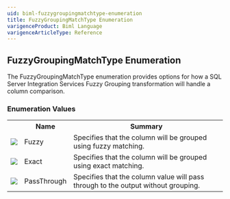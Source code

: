 ```yaml
---
uid: biml-fuzzygroupingmatchtype-enumeration
title: FuzzyGroupingMatchType Enumeration
varigenceProduct: Biml Language
varigenceArticleType: Reference
---
```


## FuzzyGroupingMatchType Enumeration<div class="LanguageSummary"><div class ="SummaryItem">The FuzzyGroupingMatchType enumeration provides options for how a SQL Server Integration Services Fuzzy Grouping transformation will handle a column comparison.</div></div><div class="EnumValueGroup">### Enumeration Values<table id="EnumValue" class="MemberList"><tbody><tr><th class="MemberTypeIconColumnHeader">&nbsp;</th><th class="MemberNameColumnHeader">Name</th><th class="MemberSummaryColumnHeader">Summary</th></tr><tr class="cd0"><td align="center" class="MemberTypeIcon"><img src="enumValue.png"></img></td><td class="MemberName">Fuzzy</td><td class="MemberSummary"><div class ="SummaryItem">Specifies that the column will be grouped using fuzzy matching.</div></td></tr><tr class="cd1"><td align="center" class="MemberTypeIcon"><img src="enumValue.png"></img></td><td class="MemberName">Exact</td><td class="MemberSummary"><div class ="SummaryItem">Specifies that the column will be grouped using exact matching.</div></td></tr><tr class="cd0"><td align="center" class="MemberTypeIcon"><img src="enumValue.png"></img></td><td class="MemberName">PassThrough</td><td class="MemberSummary"><div class ="SummaryItem">Specifies that the column value will pass through to the output without grouping.</div></td></tr></tbody></table></div>